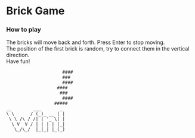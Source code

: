# Brick Game

### How to play
The bricks will move back and forth. Press Enter to stop moving.  
The position of the first brick is random, try to connect them in the vertical direction.  
Have fun!  
```
                     ####  
                     ###  
                     ####  
                   ####  
                    ###  
                     ####  
                  #####  
__        ___       _  
\ \      / (_)_ __ | |  
 \ \ /\ / /| | '_ \| |  
  \ V  V / | | | | |_|  
   \_/\_/  |_|_| |_(_)  
```
